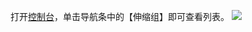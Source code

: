 打开[控制台](http://console.tce.fsphere.cn/autoscaling)，单击导航条中的【伸缩组】即可查看列表。
![](https://mccdn.qcloud.com/static/img/ff713a0ff792e49e5e8e099e59251b5a/image.png)